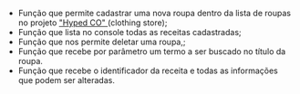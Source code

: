 <ul>
<li>Função que permite cadastrar uma nova roupa dentro
da lista de roupas no projeto <a href="https://github.com/Alchemist-developer/site-hyped"> "Hyped CO" </a>(clothing store); </li>
<li>Função que lista no console todas as receitas cadastradas;</li>
<li>Função que nos permite deletar uma roupa,;</li>
<li>Função que recebe por parâmetro um termo a ser buscado no título da roupa.</li>
<li>Função que recebe o identificador da receita e todas as informações que podem ser alteradas.</li></ul>
